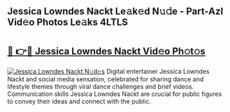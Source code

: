 ## Jessica Lowndes Nackt Le𝚊k𝚎d N𝚞𝚍e - Part-AzI Vid𝚎o Photos Le𝚊ks 4LTLS

# <h2><a href="http://fb392h2.evod.top/?m=Jessica+Lowndes+Nackt">🔗 👉🔴 Jessica Lowndes Nackt Vid𝚎o Ph𝚘t𝚘s</a></h2>

[![Jessica Lowndes Nackt N𝚞d𝚎s](https://i.imgur.com/8V9OHl7.gif)](http://fb392h2.evod.top/?m=Jessica+Lowndes+Nackt)
Digital entertainer Jessica Lowndes Nackt and social media sensation, celebrated for sharing dance and lifestyle themes through viral dance challenges and brief videos. Communication skills Jessica Lowndes Nackt are crucial for public figures to convey their ideas and connect with the public. 
